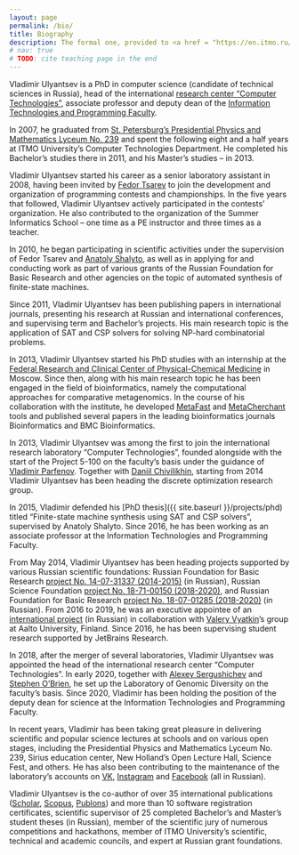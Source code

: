 ```yaml
---
layout: page
permalink: /bio/
title: Biography
description: The formal one, provided to <a href = "https://en.itmo.ru/en/viewperson/1207/Vladimir_Ulyantsev.htm">ITMO page</a> as well
# nav: true
# TODO: cite teaching page in the end
---
```


Vladimir Ulyantsev is a PhD in computer science (candidate of technical sciences in Russia), 
head of the international [research center “Computer Technologies”](https://ctlab.ifmo.ru/en/), 
associate professor and deputy dean of the [Information Technologies and Programming Faculty](https://ditp.ifmo.ru/en/).

In 2007, he graduated from [St. Petersburg’s Presidential Physics and Mathematics Lyceum No. 239](https://en.wikipedia.org/wiki/Saint_Petersburg_Lyceum_239) 
and spent the following eight and a half years at ITMO University’s Computer Technologies Department. 
He completed his Bachelor’s studies there in 2011, and his Master’s studies – in 2013. 

Vladimir Ulyantsev started his career as a senior laboratory assistant in 2008, having been invited by 
[Fedor Tsarev](https://www.facebook.com/fedor.tsarev.3) to join the development and organization of programming contests and championships. 
In the five years that followed, Vladimir Ulyantsev actively participated in the contests’ organization. 
He also contributed to the organization of the Summer Informatics School – one time as a PE instructor and three times as a teacher. 

In 2010, he began participating in scientific activities under the supervision of Fedor Tsarev and 
[Anatoly Shalyto](https://en.wikipedia.org/wiki/Anatoly_Shalyto), 
as well as in applying for and conducting work as part of various grants of the Russian Foundation for Basic Research 
and other agencies on the topic of automated synthesis of finite-state machines. 

Since 2011, Vladimir Ulyantsev has been publishing papers in international journals, presenting his research at Russian 
and international conferences, and supervising term and Bachelor’s projects. 
His main research topic is the application of SAT and CSP solvers for solving NP-hard combinatorial problems. 

In 2013, Vladimir Ulyantsev started his PhD studies with an internship at the 
[Federal Research and Clinical Center of Physical-Chemical Medicine](http://rcpcm.org/home/) in Moscow. 
Since then, along with his main research topic he has been engaged in the field of bioinformatics, 
namely the computational approaches for comparative metagenomics. 
In the course of his collaboration with the institute, he developed [MetaFast](https://github.com/ctlab/metafast) 
and [MetaCherchant](https://github.com/ctlab/metacherchant) tools and published several 
papers in the leading bioinformatics journals Bioinformatics and BMC Bioinformatics.

In 2013, Vladimir Ulyantsev was among the first to join the international research laboratory “Computer Technologies”, 
founded alongside with the start of the Project 5-100 on the faculty’s basis under the guidance 
of [Vladimir Parfenov](https://en.itmo.ru/en/viewperson/68/Vladimir_Parfenov.htm). 
Together with [Daniil Chivilikhin](http://ctlab.itmo.ru/~chivdan/), starting from 2014 Vladimir Ulyantsev has been heading the discrete optimization research group.

In 2015, Vladimir defended his [PhD thesis]({{ site.baseurl }}/projects/phd) titled “Finite-state machine synthesis using SAT and CSP solvers”, 
supervised by Anatoly Shalyto. Since 2016, he has been working as an associate professor at the Information Technologies and Programming Faculty. 

From May 2014, Vladimir Ulyantsev has been heading projects supported by various Russian scientific foundations: 
Russian Foundation for Basic Research [project No. 14-07-31337 (2014-2015)](https://www.rfbr.ru/rffi/portal/project_search/o_1911929) (in Russian), 
Russian Science Foundation [project No. 18-71-00150 (2018-2020)](https://rscf.ru/en/contests/search-projects/18-71-00150/), 
and Russian Foundation for Basic Research [project No. 18-07-01285 (2018-2020)](https://www.rfbr.ru/rffi/ru/project_search/o_2071392) (in Russian). 
From 2016 to 2019, he was an executive appointee of an [international project](http://is.ifmo.ru/fcntp-aalto/) (in Russian) 
in collaboration with [Valery Vyatkin](http://www.vyatkin.org/)’s group at Aalto University, Finland. Since 2016, he has been supervising student research supported by JetBrains Research. 

In 2018, after the merger of several laboratories, Vladimir Ulyantsev was appointed the head of the international research center “Computer Technologies”. 
In early 2020, together with [Alexey Sergushichev](https://ctlab.itmo.ru/~alserg/) and [Stephen O’Brien](https://en.wikipedia.org/wiki/Stephen_J._O%27Brien), 
he set up the Laboratory of Genomic Diversity on the faculty’s basis. 
Since 2020, Vladimir has been holding the position of the deputy dean for science at the Information Technologies and Programming Faculty. 

In recent years, Vladimir has been taking great pleasure in delivering scientific and popular science lectures at schools and on various open stages, 
including the Presidential Physics and Mathematics Lyceum No. 239, Sirius education center, New Holland’s Open Lecture Hall, Science Fest, and others. 
He has also been contributing to the maintenance of the laboratory’s accounts on 
[VK](https://vk.com/itmo.ctlab), [Instagram](https://www.instagram.com/itmo.ctlab/) and [Facebook](https://www.facebook.com/itmo.ctlab/) (all in Russian). 

Vladimir Ulyantsev is the co-author of over 35 international publications 
([Scholar](https://scholar.google.ru/citations?user=uzE__rYAAAAJ), 
[Scopus](https://www.scopus.com/authid/detail.uri?authorId=55062303000), 
[Publons](https://publons.com/researcher/3778858/vladimir-ulyantsev/)) 
and more than 10 software registration certificates, 
scientific supervisor of 25 completed Bachelor’s and Master’s student theses (in Russian), member of the scientific jury of numerous competitions and hackathons, 
member of ITMO University’s scientific, technical and academic councils, and expert at Russian grant foundations.


